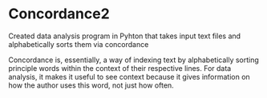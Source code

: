 # Concordance2

Created data analysis program in Pyhton that takes input text files and alphabetically sorts them via concordance  

Concordance is, essentially, a way of indexing text by alphabetically sorting principle words within the context of their respective lines. For data analysis, it makes it useful to see context because it gives information on how the author uses this word, not just how often.

